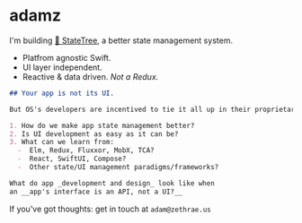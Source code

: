 # adamz

I'm building [🌳 StateTree](https://github.com/GoodHatsLLC/StateTree), a better state management system.
* Platfrom agnostic Swift.
* UI layer independent.
* Reactive & data driven. _Not a Redux._

```markdown
## Your app is not its UI.

But OS's developers are incentived to tie it all up in their proprietary APIs.

1. How do we make app state management better?
2. Is UI development as easy as it can be?
3. What can we learn from:
  -  Elm, Redux, Fluxxor, MobX, TCA?
  -  React, SwiftUI, Compose?
  -  Other state/UI management paradigms/frameworks?

What do app _development and design_ look like when
an __app's interface is an API, not a UI?__
```
If you've got thoughts: get in touch at `adam@zethrae.us`
